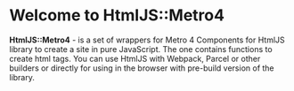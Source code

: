 # Welcome to HtmlJS::Metro4

**HtmlJS::Metro4** - is a set of wrappers for Metro 4 Components for HtmlJS library to create a site in pure JavaScript. The one contains functions to create html tags.
You can use HtmlJS with Webpack, Parcel or other builders or directly for using in the browser with pre-build version of the library. 

